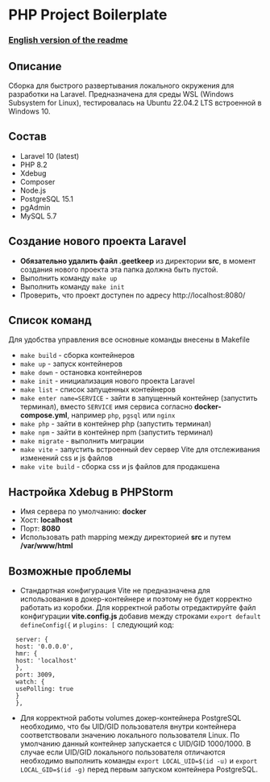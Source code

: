 # PHP Project Boilerplate

### [English version of the readme](./README.md)

## Описание

Сборка для быстрого развертывания локального окружения для разработки на Laravel.
Предназначена для среды WSL (Windows Subsystem for Linux), тестировалась
на Ubuntu 22.04.2 LTS встроенной в Windows 10.

## Состав
* Laravel 10 (latest)
* PHP 8.2
* Xdebug
* Composer
* Node.js
* PostgreSQL 15.1
* pgAdmin
* MySQL 5.7

## Создание нового проекта Laravel
* **Обязательно удалить файл .geetkeep** из директории **src**,
  в момент создания нового проекта эта папка должна быть пустой.
* Выполнить команду ```make up```
* Выполнить команду ```make init```
* Проверить, что проект доступен по адресу  http://localhost:8080/

## Cписок команд
Для удобства управления все основные команды внесены в Makefile

* ```make build``` - сборка контейнеров
* ```make up``` - запуск контейнеров
* ```make down``` - остановка контейнеров
* ```make init``` - инициализация нового проекта Laravel
* ```make list``` - список запущенных контейнеров
* ```make enter name=SERVICE``` - зайти в запущенный контейнер (запустить терминал), вместо ```SERVICE``` имя сервиса согласно
  **docker-compose.yml**, например ```php```, ```pgsql``` или ```nginx```
* ```make php``` - зайти в контейнер php (запустить терминал)
* ```make npm``` - зайти в контейнер npm (запустить терминал)
* ```make migrate``` - выполнить миграции
* ```make vite``` - запустить встроенный dev сервер Vite для отслеживания изменений css и js файлов
* ```make vite build``` - сборка css и js файлов для продакшена

## Настройка Xdebug в PHPStorm
* Имя сервера по умолчанию: **docker**
* Хост: **localhost**
* Порт: **8080**
* Использовать path mapping между директорией  **src** и путем **/var/www/html**

## Возможные проблемы

* Стандартная конфигурация Vite не предназначена для использования в докер-контейнере
  и поэтому не будет корректно работать из коробки. Для корректной работы отредактируйте
  файл конфигурации **vite.config.js**  добавив между строками ```export default defineConfig({```
  и ```plugins: [``` следующий код:
```
  server: {
  host: '0.0.0.0',
  hmr: {
  host: 'localhost'
  },
  port: 3009,
  watch: {
  usePolling: true
  }
  },
```

* Для корректной работы volumes докер-контейнера PostgreSQL необходимо,
  что бы UID/GID пользователя внутри контейнера соответствовали значению
  локального пользователя Linux. По умолчанию данный контейнер запускается
  с UID/GID 1000/1000. В случае если UID/GID локального пользователя отличаются
  необходимо выполнить команды ```export LOCAL_UID=$(id -u)``` и ```export LOCAL_GID=$(id -g)```
  перед первым запуском контейнера PostgreSQL.

